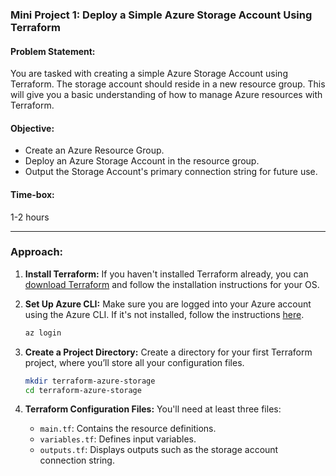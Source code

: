### Mini Project 1: Deploy a Simple Azure Storage Account Using Terraform

#### **Problem Statement:**
You are tasked with creating a simple Azure Storage Account using Terraform. The storage account should reside in a new resource group. This will give you a basic understanding of how to manage Azure resources with Terraform. 

#### **Objective:**
- Create an Azure Resource Group.
- Deploy an Azure Storage Account in the resource group.
- Output the Storage Account's primary connection string for future use.

#### **Time-box:**
1-2 hours

---

### **Approach:**

1. **Install Terraform:**
   If you haven't installed Terraform already, you can [download Terraform](https://www.terraform.io/downloads.html) and follow the installation instructions for your OS.

2. **Set Up Azure CLI:**
   Make sure you are logged into your Azure account using the Azure CLI. If it's not installed, follow the instructions [here](https://learn.microsoft.com/en-us/cli/azure/install-azure-cli).

   ```bash
   az login
   ```

3. **Create a Project Directory:**
   Create a directory for your first Terraform project, where you’ll store all your configuration files.

   ```bash
   mkdir terraform-azure-storage
   cd terraform-azure-storage
   ```

4. **Terraform Configuration Files:**
   You'll need at least three files:
   - `main.tf`: Contains the resource definitions.
   - `variables.tf`: Defines input variables.
   - `outputs.tf`: Displays outputs such as the storage account connection string.
